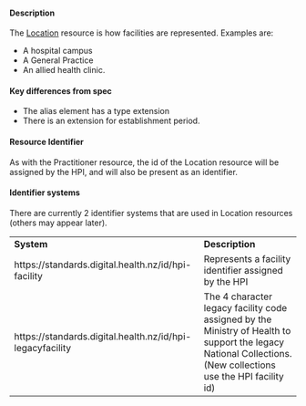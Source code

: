 
#### Description

The <a href="http://hl7.org/fhir/location.html" target="_blank">Location</a> resource is how facilities are represented. Examples are:

*   A hospital campus
*   A General Practice
*   An allied health clinic.


#### Key differences from spec

*   The alias element has a type extension
*   There is an extension for establishment period. 


#### Resource Identifier

As with the Practitioner resource, the id of the Location resource will be assigned by the HPI, and will also be present as an identifier.


#### Identifier systems
There are currently 2 identifier systems that are used in Location resources (others may appear later).

<table>
  <tr>

   <td><strong>System</strong>
   </td>
   <td><strong>Description</strong>
   </td>
  </tr>
  <tr>

   <td>https://standards.digital.health.nz/id/hpi-facility
   </td>
   <td>Represents a facility identifier assigned by the HPI
   </td>
  </tr>
  <tr>

   <td>https://standards.digital.health.nz/id/hpi-legacyfacility
   </td>
   <td>The 4 character legacy facility code assigned by the Ministry of Health to support the legacy National Collections. (New collections use the HPI facility id)
   </td>
  </tr>
</table>


